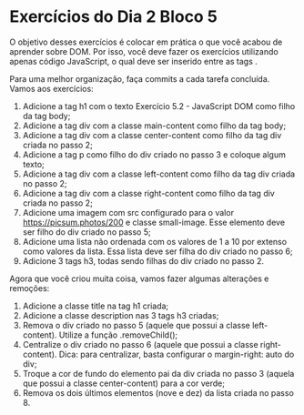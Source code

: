 # Exercícios do Dia 2 Bloco 5

O objetivo desses exercícios é colocar em prática o que você acabou de aprender sobre DOM. Por isso, você deve fazer os exercícios utilizando apenas código JavaScript, o qual deve ser inserido entre as tags <script> e </script>.

Para uma melhor organização, faça commits a cada tarefa concluída. Vamos aos exercícios:

1. Adicione a tag h1 com o texto Exercício 5.2 - JavaScript DOM como filho da tag body;
2. Adicione a tag div com a classe main-content como filho da tag body;
3. Adicione a tag div com a classe center-content como filho da tag div criada no passo 2;
4. Adicione a tag p como filho do div criado no passo 3 e coloque algum texto;
5. Adicione a tag div com a classe left-content como filho da tag div criada no passo 2;
6. Adicione a tag div com a classe right-content como filho da tag div criada no passo 2;
7. Adicione uma imagem com src configurado para o valor https://picsum.photos/200 e classe small-image. Esse elemento deve ser filho do div criado no passo 5;
8. Adicione uma lista não ordenada com os valores de 1 a 10 por extenso como valores da lista. Essa lista deve ser filha do div criado no passo 6;
9. Adicione 3 tags h3, todas sendo filhas do div criado no passo 2.

Agora que você criou muita coisa, vamos fazer algumas alterações e remoções:

1. Adicione a classe title na tag h1 criada;
2. Adicione a classe description nas 3 tags h3 criadas;
3. Remova o div criado no passo 5 (aquele que possui a classe left-content). Utilize a função .removeChild();
4. Centralize o div criado no passo 6 (aquele que possui a classe right-content). Dica: para centralizar, basta configurar o margin-right: auto do div;
5. Troque a cor de fundo do elemento pai da div criada no passo 3 (aquela que possui a classe center-content) para a cor verde;
6. Remova os dois últimos elementos (nove e dez) da lista criada no passo 8.

